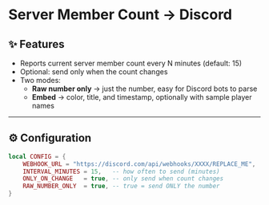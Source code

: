 # Server Member Count -> Discord

## ✨ Features
- Reports current server member count every N minutes (default: 15)
- Optional: send only when the count changes
- Two modes:
  - **Raw number only** → just the number, easy for Discord bots to parse
  - **Embed** → color, title, and timestamp, optionally with sample player names

---

## ⚙️ Configuration

```lua
local CONFIG = {
    WEBHOOK_URL = "https://discord.com/api/webhooks/XXXX/REPLACE_ME",
    INTERVAL_MINUTES = 15,   -- how often to send (minutes)
    ONLY_ON_CHANGE   = true, -- only send when count changes
    RAW_NUMBER_ONLY  = true, -- true = send ONLY the number
}

